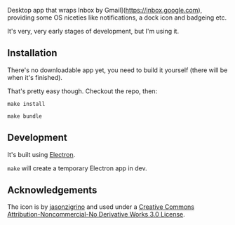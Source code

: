 Desktop app that wraps Inbox by Gmail](https://inbox.google.com), providing some OS niceties like notifications, a dock icon and badgeing etc.

It's very, very early stages of development, but I'm using it.

## Installation

There's no downloadable app yet, you need to build it yourself (there will be when it's finished).

That's pretty easy though. Checkout the repo, then:

`make install`

`make bundle`

## Development

It's built using [Electron](http://electron.atom.io).

`make` will create a temporary Electron app in dev.

## Acknowledgements

The icon is by [jasonzigrino](http://jasonzigrino.deviantart.com/art/Google-Inbox-For-OS-X-515254018) and used under a [Creative Commons Attribution-Noncommercial-No Derivative Works 3.0 License](http://creativecommons.org/licenses/by-nc-nd/3.0/).
